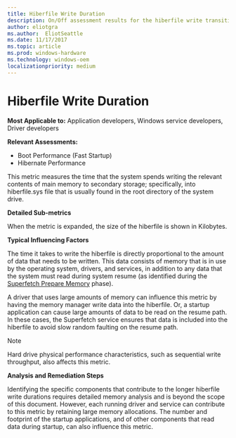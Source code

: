 ```yaml
---
title: Hiberfile Write Duration
description: On/Off assessment results for the hiberfile write transition phase 
author: eliotgra
ms.author:  EliotSeattle
ms.date: 11/17/2017
ms.topic: article
ms.prod: windows-hardware
ms.technology: windows-oem
localizationpriority: medium
---
```


# Hiberfile Write Duration

**Most Applicable to:** Application developers, Windows service developers, Driver developers

**Relevant Assessments:**

-   Boot Performance (Fast Startup)
-   Hibernate Performance

This metric measures the time that the system spends writing the relevant contents of main memory to secondary storage; specifically, into hiberfile.sys file that is usually found in the root directory of the system drive.

**Detailed Sub-metrics**

When the metric is expanded, the size of the hiberfile is shown in Kilobytes.

**Typical Influencing Factors**

The time it takes to write the hiberfile is directly proportional to the amount of data that needs to be written. This data consists of memory that is in use by the operating system, drivers, and services, in addition to any data that the system must read during system resume (as identified during the [Superfetch Prepare Memory](superfetch-prepare-memory-duration.md) phase).

A driver that uses large amounts of memory can influence this metric by having the memory manager write data into the hiberfile. Or, a startup application can cause large amounts of data to be read on the resume path. In these cases, the Superfetch service ensures that data is included into the hiberfile to avoid slow random faulting on the resume path.

> [!NOTE]
> Hard drive physical performance characteristics, such as sequential write throughput, also affects this metric.

**Analysis and Remediation Steps**

Identifying the specific components that contribute to the longer hiberfile write durations requires detailed memory analysis and is beyond the scope of this document. However, each running driver and service can contribute to this metric by retaining large memory allocations. The number and footprint of the startup applications, and of other components that read data during startup, can also influence this metric.

